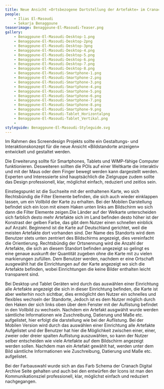```yaml
---
title: Neue Ansicht «Ortsbezogene Dartstellung der Artefakte» im Cranach Digital Archive
people:
    - Ilias El-Masoudi
    - Sekarja Benaggoune
teaserimage: Benaggoune-El-Masoudi-Teaser.png
gallery:
    - Benaggoune-El-Masoudi-Desktop-1.png
    - Benaggoune-El-Masoudi-Desktop-2png
    - Benaggoune-El-Masoudi-Desktop-3png
    - Benaggoune-El-Masoudi-Desktop-4.png
    - Benaggoune-El-Masoudi-Desktop-5.png
    - Benaggoune-El-Masoudi-Desktop-6.png
    - Benaggoune-El-Masoudi-Desktop-7.png
    - Benaggoune-El-Masoudi-Desktop-8.png
    - Benaggoune-El-Masoudi-Smartphone-1.png
    - Benaggoune-El-Masoudi-Smartphone-2.png
    - Benaggoune-El-Masoudi-Smartphone-3.png
    - Benaggoune-El-Masoudi-Smartphone-4.png
    - Benaggoune-El-Masoudi-Smartphone-5.png
    - Benaggoune-El-Masoudi-Smartphone-6.png
    - Benaggoune-El-Masoudi-Smartphone-7.png
    - Benaggoune-El-Masoudi-Smartphone-8.png
    - Benaggoune-El-Masoudi-Smartphone-9.png
    - Benaggoune-El-Masoudi-Tablet_Horizontalpng
    - Benaggoune-El-Masoudi-Tablet_Vertikal.png
    - 
styleguide: Benaggoune-El-Masoudi-Styleguide.svg
---
```


Im Rahmen des Screendesign Projekts sollte ein Gestaltungs- und Interaktionskonzept für die neue Ansicht «Bildstandorte anzeigen» entwickelt und gestaltet werden.

Die Erweiterung sollte für Smartphones, Tablets und WIMP-fähige Computer funktionieren. Desweiteren sollten die POIs auf einer Weltkarte die interaktiv und mit der Maus oder dem Finger bewegt werden kann dargestellt werden. Experten und Interessierte sind hauptsächlich die Zielgruppe zudem sollte das Design professionell, klar, möglichst einfach, reduziert und zeitlos sein. 

Einstiegspunkt ist die Suchseite mit der enthaltenen Karte, wo sich Rechtsbündig die Filter Elemente befinden, die sich auch wieder einklappen lassen, um ein Vollbild der Karte zu erhalten. Bei der Mobilen Darstellung befindet sich ein Icon mit einem Haken unten links am Bildschirm wo sich dann die Filter Elemente zeigen.Die Länder auf der Welkarte unterscheiden sich farblich desto mehr Artefakte sich im Land befinden desto höher ist der Konstrast der gelben Farbe, das gibt dem Nutzer einen schnellen einblick auf Anzahl. Beginnend ist die Karte auf Deutschland gerichtet, weil die meisten Artefakte dort vorhanden sind. Der Name des Standorts wird dem Benutzer stets unten zentriert des Bildschirms angezeigt, dies vereinfacht die Orientierung. Rechtsbündig der Ortsnennung wird die Anzahl der Artefakte, die sich an diesem Standort befinden angezeigt so gelingt es eine genaue auskunft der Quantität zugeben ohne die Karte mit zu vielen markierungen zufüllen. Dem Benutzer werden, nachdem er eine Ortschaft ausgewählt hat die Einrichtungen auf der Karte angezeigt wo sich die Artefakte befinden, wobei Einrichtungen die keine Bilder enthalten leicht transparent sind.

Bei Desktop und Tablet Geräten wird durch das auswählen einer Einrichtung alle Artefakte angezeigt die sich in dieser Einrichtung befinden, die Karte ist aber weiterhin noch sichtbar, dies ermöglicht den Nutzer ein schnelles und flexibles wechseln der Standorte, Jedoch ist es dem Nutzer möglich durch den Haken der sich links oben über dem Fenster mit der Auflistung befindet in den Vollbild zu wechseln. Nachdem ein Artefakt ausgwählt wurde werden sämtliche Informationen wie Zuschreibung, Datierung und Maße etc. aufgelistet, hier erfolgt die darstellung wie bei der Auflistung. Bei der Mobilen Version wird durch das auswählen einer Einrichtung alle Artefakte Aufgelistet und der Benutzer hat hier die Möglichkeit zwischen einer, einer, zweier oder dreier spalten Auflistung auszuwählen, so kann der Nutzer selber entscheiden wie viele Artefakte auf dem Bildschirm angezeigt werden sollen. Nachdem man ein Artefakt gewählt hat, werden unter dem Bild sämtliche Informationen wie Zuschreibung, Datierung und Maße etc. aufgelistet. 

Bei der Farbauswahl wurde sich an das Farb Schema der Cranach Digital Archive Seite gehalten und auch bei den entwürfen der Icons ist man den Kommunikationsziel 
professionell, klar, möglichst einfach und reduziert nachgegangen.

